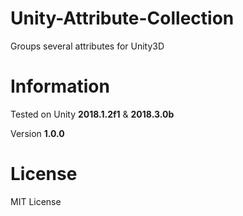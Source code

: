 # Unity-Attribute-Collection

Groups several attributes for Unity3D

# Information

Tested on Unity **2018.1.2f1** & **2018.3.0b**

Version **1.0.0**

# License

MIT License